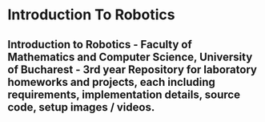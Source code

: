 # **Introduction To Robotics**
Introduction to Robotics - Faculty of Mathematics and Computer Science, University of Bucharest - 3rd year
Repository for laboratory homeworks and projects, each including requirements, implementation details, source code, setup images / videos.
------------------------------------------------------------------------------------------------------------------------------------------
